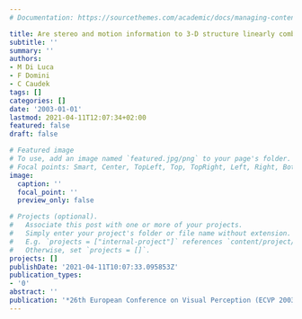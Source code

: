 ```yaml
---
# Documentation: https://sourcethemes.com/academic/docs/managing-content/

title: Are stereo and motion information to 3-D structure linearly combined?
subtitle: ''
summary: ''
authors:
- M Di Luca
- F Domini
- C Caudek
tags: []
categories: []
date: '2003-01-01'
lastmod: 2021-04-11T12:07:34+02:00
featured: false
draft: false

# Featured image
# To use, add an image named `featured.jpg/png` to your page's folder.
# Focal points: Smart, Center, TopLeft, Top, TopRight, Left, Right, BottomLeft, Bottom, BottomRight.
image:
  caption: ''
  focal_point: ''
  preview_only: false

# Projects (optional).
#   Associate this post with one or more of your projects.
#   Simply enter your project's folder or file name without extension.
#   E.g. `projects = ["internal-project"]` references `content/project/deep-learning/index.md`.
#   Otherwise, set `projects = []`.
projects: []
publishDate: '2021-04-11T10:07:33.095853Z'
publication_types:
- '0'
abstract: ''
publication: '*26th European Conference on Visual Perception (ECVP 2003)*'
---
```

